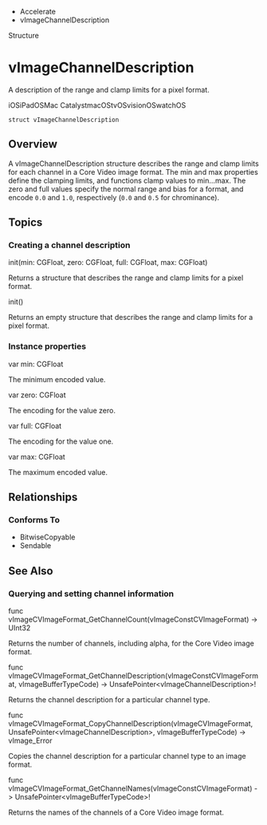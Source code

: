 

- Accelerate
-  vImageChannelDescription 

Structure

# vImageChannelDescription

A description of the range and clamp limits for a pixel format.

iOSiPadOSMac CatalystmacOStvOSvisionOSwatchOS

``` source
struct vImageChannelDescription
```

## Overview

A vImageChannelDescription structure describes the range and clamp limits for each channel in a Core Video image format. The min and max properties define the clamping limits, and functions clamp values to min…max. The zero and full values specify the normal range and bias for a format, and encode `0.0` and `1.0`, respectively (`0.0` and `0.5` for chrominance).

## Topics

### Creating a channel description

init(min: CGFloat, zero: CGFloat, full: CGFloat, max: CGFloat)

Returns a structure that describes the range and clamp limits for a pixel format.

init()

Returns an empty structure that describes the range and clamp limits for a pixel format.

### Instance properties

var min: CGFloat

The minimum encoded value.

var zero: CGFloat

The encoding for the value zero.

var full: CGFloat

The encoding for the value one.

var max: CGFloat

The maximum encoded value.

## Relationships

### Conforms To

- BitwiseCopyable
- Sendable

## See Also

### Querying and setting channel information

func vImageCVImageFormat_GetChannelCount(vImageConstCVImageFormat) -> UInt32

Returns the number of channels, including alpha, for the Core Video image format.

func vImageCVImageFormat_GetChannelDescription(vImageConstCVImageFormat, vImageBufferTypeCode) -> UnsafePointer&lt;vImageChannelDescription>!

Returns the channel description for a particular channel type.

func vImageCVImageFormat_CopyChannelDescription(vImageCVImageFormat, UnsafePointer&lt;vImageChannelDescription>, vImageBufferTypeCode) -> vImage_Error

Copies the channel description for a particular channel type to an image format.

func vImageCVImageFormat_GetChannelNames(vImageConstCVImageFormat) -> UnsafePointer&lt;vImageBufferTypeCode>!

Returns the names of the channels of a Core Video image format.

